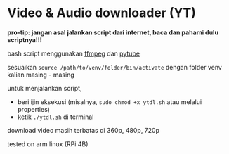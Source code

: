 # Video & Audio downloader (YT)
**pro-tip: jangan asal jalankan script dari internet, baca dan pahami dulu scriptnya!!!**

bash script menggunakan [ffmpeg](https://www.ffmpeg.org/) dan [pytube](https://pytube.io/en/latest/)

sesuaikan `source /path/to/venv/folder/bin/activate` dengan folder venv kalian masing - masing

untuk menjalankan script,
- beri ijin eksekusi (misalnya, `sudo chmod +x ytdl.sh` atau melalui properties)
- ketik `./ytdl.sh` di terminal

download video masih terbatas di 360p, 480p, 720p

tested on arm linux (RPi 4B)
